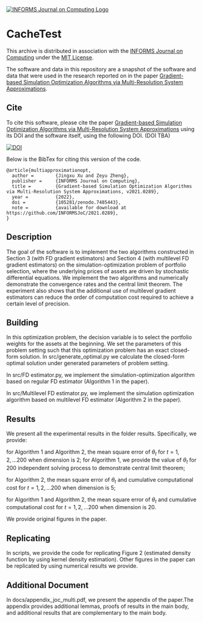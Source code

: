 [![INFORMS Journal on Computing Logo](https://INFORMSJoC.github.io/logos/INFORMS_Journal_on_Computing_Header.jpg)](https://pubsonline.informs.org/journal/ijoc)

# CacheTest

This archive is distributed in association with the [INFORMS Journal on
Computing](https://pubsonline.informs.org/journal/ijoc) under the [MIT License](LICENSE).

The software and data in this repository are a snapshot of the software and data
that were used in the research reported on in the paper [Gradient-based Simulation Optimization Algorithms via Multi-Resolution System Approximations](https://pubsonline.informs.org/doi/10.1287/ijoc.2023.1279).

## Cite

To cite this software, please cite the paper [Gradient-based Simulation Optimization Algorithms via Multi-Resolution System Approximations](https://pubsonline.informs.org/doi/10.1287/ijoc.2023.1279) using its DOI and the software itself, using the following DOI. (DOI TBA)

[![DOI](https://zenodo.org/badge/285853815.svg)](https://zenodo.org/badge/latestdoi/285853815)

Below is the BibTex for citing this version of the code.

```
@article{multiapproximationopt,
  author =        {Jingxu Xu and Zeyu Zheng},
  publisher =     {INFORMS Journal on Computing},
  title =         {Gradient-based Simulation Optimization Algorithms via Multi-Resolution System Approximations, v2021.0289},
  year =          {2022},
  doi =           {105281/zenodo.7485443},
  note =          {available for download at https://github.com/INFORMSJoC/2021.0289},
}  
```

## Description

The goal of the software is to implement the two algorithms constructed in Section 3 (with FD gradient estimators) and Section 4 (with multilevel FD gradient estimators) on the simulation-optimization problem of portfolio selection, where the underlying prices of assets are driven by stochastic differential equations. We implement the two algorithms and numerically demonstrate the convergence rates and the central limit theorem. The experiment also shows that the additional use of multilevel gradient estimators can reduce the order of computation cost required to achieve a certain level of precision.

## Building

In this optimization problem, the decision variable is to select the portfolio weights for the assets at the beginning. We set the parameters of this problem setting such that this optimization problem has an exact closed-form solution. In src/generate_optimal.py we calculate the closed-form optimal solution under generated parameters of problem setting. 

In src/FD estimator.py, we implement the simulation-optimization algorithm based on regular FD estimator (Algorithm 1 in the paper).

In src/Multilevel FD estimator.py, we implement the simulation optimization algorithm based on multilevel FD estimator (Algorithm 2 in the paper).

## Results

We present all the experimental results in the folder results. Specifically, we provide:

for Algorithm 1 and Algorithm 2, the mean square error of $\theta_t$ for $t=1,2,...200$ when dimension is 2; for Algorithm 1, we provide the value of $\theta_t$ for 200 independent solving process to demonstrate central limit theorem;

for Algorithm 2, the mean square error of $\theta_t$ and cumulative computational cost for $t=1,2,...200$ when dimension is 5;

for Algorithm 1 and Algorithm 2, the mean square error of $\theta_t$ and cumulative computational cost for $t=1,2,...200$ when dimension is 20.

We provide original figures in the paper. 

## Replicating

In scripts, we provide the code for replicating Figure 2 (estimated density function by using kernel density estimation). Other figures in the paper can be replicated by using numerical results we provide.

## Additional Document

In docs/appendix_joc_multi.pdf, we present the appendix of the paper.The appendix provides additional lemmas, proofs of results in the main body, and additional results that are complementary to the main body.
